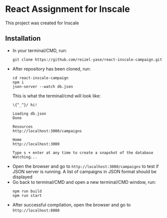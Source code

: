 # React Assignment for Inscale
This project was created for Inscale


## Installation
- In your terminal/CMD, run:
  ```
  git clone https://github.com/reizel-yase/react-inscale-campaign.git
  ```
- After repository has been cloned, run:
  ```
  cd react-inscale-campaign
  npm i
  json-server --watch db.json
  ```
  This is what the terminal/cmd will look like:
  ```
  \{^_^}/ hi!

  Loading db.json
  Done

  Resources
  http://localhost:3000/campaigns

  Home
  http://localhost:3000

  Type s + enter at any time to create a snapshot of the database
  Watching...
  ```
- Open the browser and go to `http://localhost:3000/campaigns` to test if JSON server is running. A list of campaigns in JSON format should be displayed
- Go back to terminal/CMD and open a new terminal/CMD window, run:
  ```
  npm run build
  npm run start
  ```
- After successful compilation, open the browser and go to `http://localhost:8080` 
